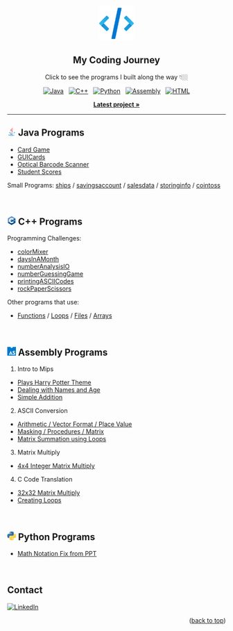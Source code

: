 <!-- Top of README anchor -->
<a name="readme-top"></a>

<!-- PROJECT LOGO -->
<br />
<div align="center">
  <div>
    <img src="icons/logo.png" alt="Logo" width="80" height="80">
  </div>

  <h2 align="center">My Coding Journey</h2>

  <p align="center">
    Click to see the programs I built along the way 👇🏼
  </p>
  
  <div>
    <a href="https://github.com/ow-n/My-Practice-Projects/tree/main/Java"><img src="https://img.shields.io/badge/Java-ED8B00?style=for-the-badge&logo=coffeescript&logoColor=white" alt="Java"></a>
    &nbsp;
    <a href="https://github.com/ow-n/My-Practice-Projects/tree/main/C%2B%2B"><img src="https://img.shields.io/badge/C%2B%2B-00599C?style=for-the-badge&logo=cplusplus&logoColor=#00599C" alt="C++"></a>
    &nbsp;
    <a href="https://github.com/ow-n/My-Practice-Projects/tree/main/Python"><img src="https://img.shields.io/badge/Python-2372b4?style=for-the-badge&logo=python&logoColor=white" alt="Python"></a>
    &nbsp;
    <a href="https://github.com/ow-n/My-Practice-Projects/tree/main/Assembly"><img src="https://img.shields.io/badge/Assembly-654FF0?style=for-the-badge&logo=assemblyscript&logoColor=white" alt="Assembly"></a>
    &nbsp;
    <a href="https://github.com/ow-n/My-Practice-Projects/blob/main/README.md?plain=1"><img src="https://img.shields.io/badge/HTML-E34F26?style=for-the-badge&logo=html5&logoColor=white" alt="HTML"></a>

  </div>
    
  <p align="center">
    <a href="https://github.com/ow-n/My-Practice-Projects/tree/main/Java/Card%20Game"><strong>Latest project »</strong></a>
  </p>
  
</div>


---


## <img src="icons/Java.svg" alt="Java" width="20" height="20"> Java Programs
- [Card Game](https://github.com/ow-n/My-Practice-Projects/tree/main/Java/Card%20Game)
- [GUICards](https://github.com/ow-n/My-Practice-Projects/tree/main/Java/GUICards)
- [Optical Barcode Scanner](https://github.com/ow-n/My-Practice-Projects/tree/main/Java/Optical%20Barcode%20Scanner)
- [Student Scores](https://github.com/ow-n/My-Practice-Projects/tree/main/Java/Student%20Score%20Tracker)

Small Programs: [ships](https://github.com/ow-n/My-Practice-Projects/tree/main/Java/Small%20Programs/src/ships) / [savingsaccount](https://github.com/ow-n/My-Practice-Projects/tree/main/Java/Small%20Programs/src/savingsaccount) / [salesdata](https://github.com/ow-n/My-Practice-Projects/tree/main/Java/Small%20Programs/src/salesdata) / [storinginfo](https://github.com/ow-n/My-Practice-Projects/tree/main/Java/Small%20Programs/src/personalinfo) / [cointoss](https://github.com/ow-n/My-Practice-Projects/tree/main/Java/Small%20Programs/src/cointoss)
<br><br><br>


## <img src="icons/C++.png" alt="C++" width="20" height="20"> C++ Programs
Programming Challenges:
- [colorMixer](https://github.com/ow-n/My-Practice-Projects/blob/main/C%2B%2B/Programming%20Challenges/colorMixer.cpp)
- [daysInAMonth](https://github.com/ow-n/My-Practice-Projects/blob/main/C%2B%2B/Programming%20Challenges/daysInAMonth.cpp)
- [numberAnalysisIO](https://github.com/ow-n/My-Practice-Projects/blob/main/C%2B%2B/Programming%20Challenges/numberAnalysisIO.cpp)
- [numberGuessingGame](https://github.com/ow-n/My-Practice-Projects/blob/main/C%2B%2B/Programming%20Challenges/numberGuessingGame.cpp)
- [printingASCIICodes](https://github.com/ow-n/My-Practice-Projects/blob/main/C%2B%2B/Programming%20Challenges/printingASCIICodes.cpp)
- [rockPaperScissors](https://github.com/ow-n/My-Practice-Projects/blob/main/C%2B%2B/Programming%20Challenges/rockPaperScissors.cpp)

Other programs that use:
- [Functions](https://github.com/ow-n/My-Practice-Projects/blob/main/C%2B%2B/Functions/scope.cpp) / [Loops](https://github.com/ow-n/My-Practice-Projects/blob/main/C%2B%2B/Loops%20%26%20Files/nested.cpp) / [Files](https://github.com/ow-n/My-Practice-Projects/blob/main/C%2B%2B/Loops%20%26%20Files/nested.cpp) / [Arrays](https://github.com/ow-n/My-Practice-Projects/blob/main/C%2B%2B/Arrays/student.cpp)
<br><br><br>


## <img src="icons/AssemblyScript.png" alt="Assembly" width="20" height="20"> Assembly Programs
1) Intro to Mips
- [Plays Harry Potter Theme](https://github.com/ow-n/My-Practice-Projects/blob/main/Assembly/Plays%20Song%20-%20Harry%20Potter%20Theme.asm)
- [Dealing with Names and Age](https://github.com/ow-n/My-Practice-Projects/blob/main/Assembly/Dealing%20with%20Names%20and%20Age.asm)
- [Simple Addition](https://github.com/ow-n/My-Practice-Projects/blob/main/Assembly/Simple%20Addition.asm)
2) ASCII Conversion
- [Arithmetic / Vector Format / Place Value](https://github.com/ow-n/My-Practice-Projects/blob/main/Assembly/ASCII%20Conversion%20Arithmetic.asm)
- [Masking / Procedures / Matrix](https://github.com/ow-n/My-Practice-Projects/blob/main/Assembly/ASCII%20Conversion%20Masking.asm)
- [Matrix Summation using Loops](https://github.com/ow-n/My-Practice-Projects/blob/main/Assembly/Loop%20to%20Sum%20Matrix.asm)
3) Matrix Multiply
- [4x4 Integer Matrix Multiply](https://github.com/ow-n/My-Practice-Projects/blob/main/Assembly/4x4%20Integer%20Matrix%20Multiply.asm)
4) C Code Translation
- [32x32 Matrix Multiply](https://github.com/ow-n/My-Practice-Projects/blob/71b7e85775b96ffda69d4c9848044514adf82eae/Assembly/32x32%20Floating%20Point%20Matrix%20Multiply.asm)
- [Creating Loops](https://github.com/ow-n/My-Practice-Projects/blob/main/Assembly/Creating%20Loops.asm)
<br><br><br>


## <img src="icons/Python.png" alt="Python" width="20" height="20"> Python Programs
- [Math Notation Fix from PPT](https://github.com/ow-n/My-Practice-Projects/blob/main/Python/Math%20PPT%20to%20MD%20Translate/Discrete%20Notation%20Change.py)
<br><br><br>




<!-- CONTACT -->
## Contact
[![LinkedIn][linkedin-shield]][linkedin-url]
<p align="right">(<a href="#readme-top">back to top</a>)</p>    <!Back To Top>



<!-- MARKDOWN LINKS & IMAGES -->
<!-- https://www.markdownguide.org/basic-syntax/#reference-style-links -->
[forks-shield]: https://img.shields.io/github/forks/ow-n/Practice-Projects.svg?style=for-the-badge
[forks-url]: https://github.com/ow-n/Practice-Projects/network/members
[stars-shield]: https://img.shields.io/github/stars/ow-n/Practice-Projects.svg?style=for-the-badge
[stars-url]: https://github.com/ow-n/Practice-Projects/stargazers
[issues-shield]: https://img.shields.io/github/issues/ow-n/Practice-Projects.svg?style=for-the-badge
[issues-url]: https://github.com/ow-n/Practice-Projects/issues
[license-shield]: https://img.shields.io/github/license/ow-n/Practice-Projects.svg?style=for-the-badge
[license-url]: https://github.com/ow-n/Practice-Projects/blob/master/LICENSE.txt
[linkedin-shield]: https://img.shields.io/badge/LinkedIn-%230077B5.svg?style=for-the-badge&logo=linkedin&logoColor=white
[linkedin-url]: https://www.linkedin.com/in/owenman/

[Java.link]: https://github.com/ow-n/Practice-Projects/tree/main/Java
[Java]: https://img.shields.io/badge/Java-ED8B00?style=for-the-badge&logo=java&logoColor=white
[Cplusplus.link]: https://github.com/ow-n/Practice-Projects/tree/main/C%2B%2B
[Cplusplus]: https://img.shields.io/badge/C%2B%2B-00599C?style=for-the-badge&logo=cplusplus&logoColor=white
[Assembly.link]: https://github.com/ow-n/Practice-Projects/tree/main/Assembly
[Assembly]: https://img.shields.io/badge/Assembly-654FF0?style=for-the-badge&logo=generic&logoColor=white
[HTML5.link]: https://github.com/ow-n/Practice-Projects
[HTML5]: https://img.shields.io/badge/HTML5-E34F26?style=for-the-badge&logo=html5&logoColor=white